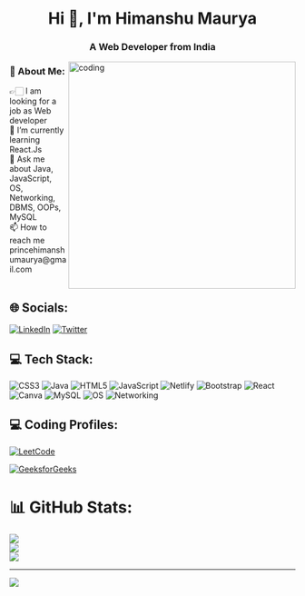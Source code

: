 <h1 align="center">Hi 👋, I'm Himanshu Maurya</h1>
<h3 align="center">A Web Developer from India</h3>
<img align="right" alt="coding" width="400" src="https://camo.githubusercontent.com/c1dcb74cc1c1835b1d716f5051499a2814c683c806b15f04b0eba492863703e9/68747470733a2f2f63646e2e6472696262626c652e636f6d2f75736572732f3733303730332f73637265656e73686f74732f363538313234332f6176656e746f2e676966">

<h3>💫 About Me:</h3>
👉🏻 I am looking for a job as Web developer<br>🌱 I’m currently learning React.Js<br>💬 Ask me about Java, JavaScript, OS, Networking, DBMS, OOPs, MySQL<br>📫 How to reach me princehimanshumaurya@gmail.com<br><br>

## 🌐 Socials:
[![LinkedIn](https://img.shields.io/badge/LinkedIn-%230077B5.svg?logo=linkedin&logoColor=white)](https://linkedin.com/in/mau-himanshu) [![Twitter](https://img.shields.io/badge/Twitter-%231DA1F2.svg?logo=Twitter&logoColor=white)](https://twitter.com/Maurya_twts) 

## 💻 Tech Stack:
![CSS3](https://img.shields.io/badge/css3-%231572B6.svg?style=plastic&logo=css3&logoColor=white) ![Java](https://img.shields.io/badge/java-%23ED8B00.svg?style=plastic&logo=java&logoColor=white) ![HTML5](https://img.shields.io/badge/html5-%23E34F26.svg?style=plastic&logo=html5&logoColor=white) ![JavaScript](https://img.shields.io/badge/javascript-%23323330.svg?style=plastic&logo=javascript&logoColor=%23F7DF1E) ![Netlify](https://img.shields.io/badge/netlify-%23000000.svg?style=plastic&logo=netlify&logoColor=#00C7B7) ![Bootstrap](https://img.shields.io/badge/bootstrap-%23563D7C.svg?style=plastic&logo=bootstrap&logoColor=white) ![React](https://img.shields.io/badge/react-%2320232a.svg?style=plastic&logo=react&logoColor=%2361DAFB) ![Canva](https://img.shields.io/badge/Canva-%2300C4CC.svg?style=plastic&logo=Canva&logoColor=white) ![MySQL](https://img.shields.io/badge/MySQL-%234479A1.svg?style=plastic&logo=mysql&logoColor=white) ![OS](https://img.shields.io/badge/OS-%230078D6.svg?style=plastic&logo=windows&logoColor=white) ![Networking](https://img.shields.io/badge/Networking-%230078D6.svg?style=plastic&logo=cisco&logoColor=white)
## 💻 Coding Profiles:
[![LeetCode](https://img.shields.io/badge/LeetCode-%23FFA116.svg?logo=LeetCode&logoColor=white)](https://leetcode.com/mau_him)
  
[![GeeksforGeeks](https://img.shields.io/badge/GeeksforGeeks-%2300C859.svg?logo=GeeksforGeeks&logoColor=white)](https://auth.geeksforgeeks.org/user/mau_himanshu)
  
# 📊 GitHub Stats:
![](https://github-readme-stats.vercel.app/api?username=himanshu-6&theme=radical&hide_border=false&include_all_commits=true&count_private=false)<br/>
![](https://github-readme-streak-stats.herokuapp.com/?user=himanshu-6&theme=radical&hide_border=false)<br/>
![](https://github-readme-stats.vercel.app/api/top-langs/?username=himanshu-6&theme=radical&hide_border=false&include_all_commits=true&count_private=false&layout=compact)

---
[![](https://visitcount.itsvg.in/api?id=himanshu-6&icon=0&color=5)](https://visitcount.itsvg.in)

<!-- Proudly created with GPRM ( https://gprm.itsvg.in ) -->
